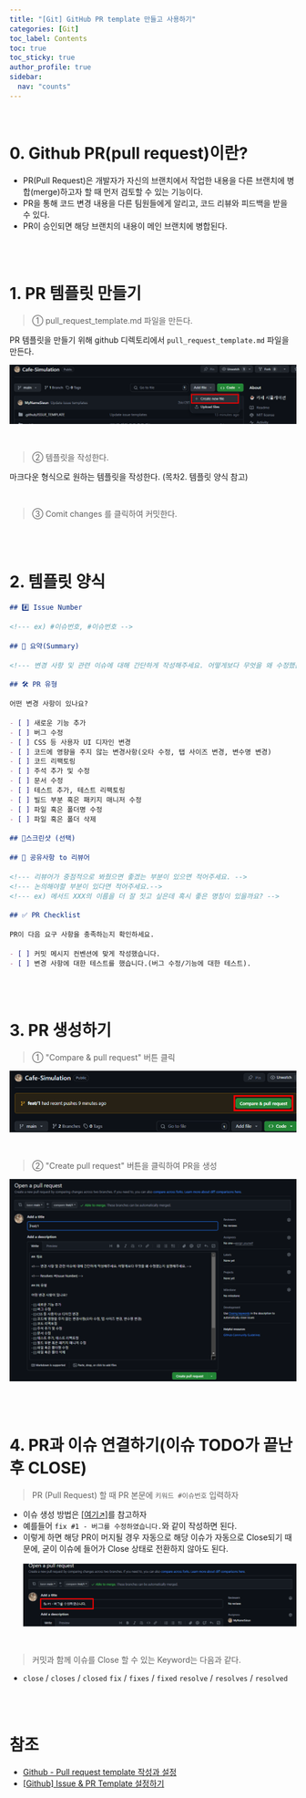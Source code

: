```yaml
---
title: "[Git] GitHub PR template 만들고 사용하기"
categories: [Git]
toc_label: Contents
toc: true
toc_sticky: true
author_profile: true
sidebar:
  nav: "counts"
---
```


<br>

# 0. Github PR(pull request)이란?

- PR(Pull Request)은 개발자가 자신의 브랜치에서 작업한 내용을 다른 브랜치에 병합(merge)하고자 할 때 먼저 검토할 수 있는 기능이다.
- PR을 통해 코드 변경 내용을 다른 팀원들에게 알리고, 코드 리뷰와 피드백을 받을 수 있다.
- PR이 승인되면 해당 브랜치의 내용이 메인 브랜치에 병합된다.

<br><br>

# 1. PR 템플릿 만들기

> ① pull_request_template.md 파일을 만든다.

PR 템플릿을 만들기 위해 github 디렉토리에서 `pull_request_template.md` 파일을 만든다.

![](/assets/images/2024/2024-07-25-23-14-52.png)

<br>

> ② 템플릿을 작성한다.

마크다운 형식으로 원하는 템플릿을 작성한다. (목차2. 템플릿 양식 참고)

<br>

> ③ Comit changes 를 클릭하여 커밋한다.

<br><br>

# 2. 템플릿 양식

```markdown
## #️⃣ Issue Number

<!--- ex) #이슈번호, #이슈번호 -->

## 📝 요약(Summary)

<!--- 변경 사항 및 관련 이슈에 대해 간단하게 작성해주세요. 어떻게보다 무엇을 왜 수정했는지 설명해주세요. -->

## 🛠️ PR 유형

어떤 변경 사항이 있나요?

- [ ] 새로운 기능 추가
- [ ] 버그 수정
- [ ] CSS 등 사용자 UI 디자인 변경
- [ ] 코드에 영향을 주지 않는 변경사항(오타 수정, 탭 사이즈 변경, 변수명 변경)
- [ ] 코드 리팩토링
- [ ] 주석 추가 및 수정
- [ ] 문서 수정
- [ ] 테스트 추가, 테스트 리팩토링
- [ ] 빌드 부분 혹은 패키지 매니저 수정
- [ ] 파일 혹은 폴더명 수정
- [ ] 파일 혹은 폴더 삭제

## 📸스크린샷 (선택)

## 💬 공유사항 to 리뷰어

<!--- 리뷰어가 중점적으로 봐줬으면 좋겠는 부분이 있으면 적어주세요. -->
<!--- 논의해야할 부분이 있다면 적어주세요.-->
<!--- ex) 메서드 XXX의 이름을 더 잘 짓고 싶은데 혹시 좋은 명칭이 있을까요? -->

## ✅ PR Checklist

PR이 다음 요구 사항을 충족하는지 확인하세요.

- [ ] 커밋 메시지 컨벤션에 맞게 작성했습니다.
- [ ] 변경 사항에 대한 테스트를 했습니다.(버그 수정/기능에 대한 테스트).
```

<br><br>

# 3. PR 생성하기

> ① "Compare & pull request" 버튼 클릭

![](/assets/images/2024/2024-07-25-23-54-57.png)

<br>

> ② "Create pull request" 버튼을 클릭하여 PR을 생성

![](/assets/images/2024/2024-07-25-23-55-34.png)

<br><br>

# 4. PR과 이슈 연결하기(이슈 TODO가 끝난 후 CLOSE)

> PR (Pull Request) 할 때 PR 본문에 `키워드 #이슈번호` 입력하자

- 이슈 생성 방법은 [[여기↗️]](https://mynamesieun.github.io/git/GitHub-Issue-%EC%82%AC%EC%9A%A9%ED%95%98%EC%97%AC-%ED%98%91%EC%97%85%ED%95%98%EA%B8%B0/)를 참고하자
- 예를들어 `fix #1 - 버그를 수정하였습니다.`와 같이 작성하면 된다.
- 이렇게 하면 해당 PR이 머지될 경우 자동으로 해당 이슈가 자동으로 Close되기 때문에, 굳이 이슈에 들어가 Close 상태로 전환하지 않아도 된다.
  <br><br>
  ![](/assets/images/2024/2024-07-26-00-00-27.png)

<br>

> 커밋과 함께 이슈를 Close 할 수 있는 Keyword는 다음과 같다.

- `close` / `closes` / `closed`
  `fix` / `fixes` / `fixed`
  `resolve` / `resolves` / `resolved`

<br><br>

# 참조

- [Github - Pull request template 작성과 설정](https://green-bin.tistory.com/16#pull_request_template.md%20%ED%8C%8C%EC%9D%BC%20%EC%83%9D%EC%84%B1-1)
- [[Github] Issue & PR Template 설정하기](https://amaran-th.github.io/Github/[Github]%20Issue%20&%20PR%20Template%20%EC%84%A4%EC%A0%95%ED%95%98%EA%B8%B0/)

<br>
